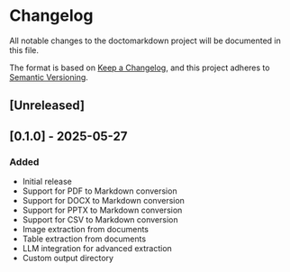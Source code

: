 # Changelog

All notable changes to the doctomarkdown project will be documented in this file.

The format is based on [Keep a Changelog](https://keepachangelog.com/en/1.0.0/),
and this project adheres to [Semantic Versioning](https://semver.org/spec/v2.0.0.html).

## [Unreleased]

## [0.1.0] - 2025-05-27

### Added
- Initial release
- Support for PDF to Markdown conversion
- Support for DOCX to Markdown conversion
- Support for PPTX to Markdown conversion
- Support for CSV to Markdown conversion
- Image extraction from documents
- Table extraction from documents
- LLM integration for advanced extraction
- Custom output directory
